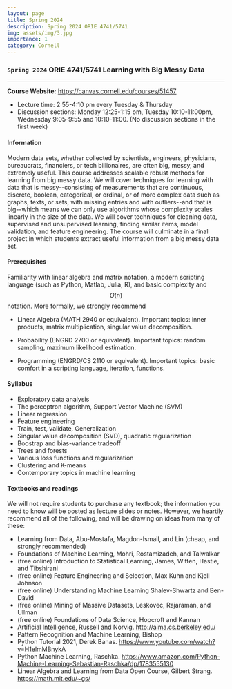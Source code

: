 ```yaml
---
layout: page
title: Spring 2024
description: Spring 2024 ORIE 4741/5741
img: assets/img/3.jpg
importance: 1
category: Cornell
---
```


###  `Spring 2024` ORIE 4741/5741 Learning with Big Messy Data
---

**Course Website:** <https://canvas.cornell.edu/courses/51457>

- Lecture time: 2:55-4:10 pm every Tuesday & Thursday
- Discussion sections: Monday 12:25-1:15 pm, Tuesday 10:10-11:00pm, Wednesday 9:05-9:55 and 10:10-11:00. (No discussion sections in the first week)

#### **Information** 

Modern data sets, whether collected by scientists, engineers, physicians, bureaucrats, financiers, or tech billionaires, are often big, messy, and extremely useful. This course addresses scalable robust methods for learning from big messy data. We will cover techniques for learning with data that is messy--consisting of measurements that are continuous, discrete, boolean, categorical, or ordinal, or of more complex data such as graphs, texts, or sets, with missing entries and with outliers--and that is big--which means we can only use algorithms whose complexity scales linearly in the size of the data. We will cover techniques for cleaning data, supervised and unsupervised learning, finding similar items, model validation, and feature engineering. The course will culminate in a final project in which students extract useful information from a big messy data set.

#### **Prerequisites**
Familiarity with linear algebra and matrix notation, a modern scripting language (such as Python, Matlab, Julia, R), and basic complexity and $$O(n)$$ notation. More formally, we strongly recommend

- Linear Algebra (MATH 2940 or equivalent). Important topics: inner products, matrix multiplication, singular value decomposition.
	
- Probability (ENGRD 2700 or equivalent). Important topics: random sampling, maximum likelihood estimation.
	
- Programming (ENGRD/CS 2110 or equivalent). Important topics: basic comfort in a scripting language, iteration, functions.


#### **Syllabus**
- Exploratory data analysis
- The perceptron algorithm, Support Vector Machine (SVM)
- Linear regression
- Feature engineering
- Train, test, validate, Generalization
- Singular value decomposition (SVD), quadratic regularization
- Boostrap and bias-variance tradeoff
- Trees and forests
- Various loss functions and regularization
- Clustering and K-means
- Contemporary topics in machine learning

#### **Textbooks and readings**
We will not require students to purchase any textbook; the information you need to know will be posted as lecture slides or notes. However, we heartily recommend all of the following, and will be drawing on ideas from many of these:
- Learning from Data, Abu-Mostafa, Magdon-Ismail, and Lin (cheap, and strongly recommended)
- Foundations of Machine Learning, Mohri, Rostamizadeh, and Talwalkar
- (free online) Introduction to Statistical Learning, James, Witten, Hastie, and Tibshirani
- (free online) Feature Engineering and Selection, Max Kuhn and Kjell Johnson
- (free online) Understanding Machine Learning Shalev-Shwartz and Ben-David
- (free online) Mining of Massive Datasets, Leskovec, Rajaraman, and Ullman
- (free online) Foundations of Data Science, Hopcroft and Kannan
- Artificial Intelligence, Russell and Norvig. <http://aima.cs.berkeley.edu/>
- Pattern Recognition and Machine Learning, Bishop
- Python Tutorial 2021, Derek Banas. <https://www.youtube.com/watch?v=H1elmMBnykA>
- Python Machine Learning, Raschka. <https://www.amazon.com/Python-Machine-Learning-Sebastian-Raschka/dp/1783555130>
- Linear Algebra and Learning from Data Open Course, Gilbert Strang. <https://math.mit.edu/~gs/>
